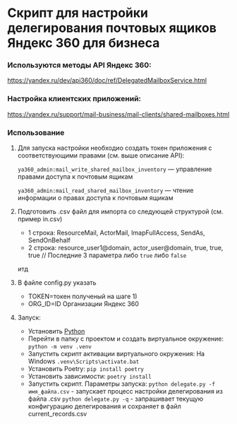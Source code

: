# Скрипт для настройки делегирования почтовых ящиков Яндекс 360 для бизнеса

### Используются методы API Яндекс 360:

https://yandex.ru/dev/api360/doc/ref/DelegatedMailboxService.html

### Настройка клиентских приложений:

https://yandex.ru/support/mail-business/mail-clients/shared-mailboxes.html

### Использование

1) Для запуска настройки необходио создать токен приложения с соответствующими правами (см. выше описание API):

    ```ya360_admin:mail_write_shared_mailbox_inventory``` — управление правами доступа к почтовым ящикам

    ```ya360_admin:mail_read_shared_mailbox_inventory``` — чтение информации о правах доступа к почтовым ящикам

2) Подготовить .csv файл для импорта со следующей структурой (см. пример in.csv)

    - 1 строка: ResourceMail, ActorMail, ImapFullAccess, SendAs, SendOnBehalf
    - 2 строка: resource_user1@domain, actor_user@domain, true, true, true // Последние 3 параметра либо `true` либо `false` 

   итд

3) В файле config.py указать 
   - TOKEN=токен полученый на шаге 1)
   - ORG_ID=ID Организации Яндекс 360

4) Запуск:
   - Установить [Python](https://www.python.org/)
   - Перейти в папку с проектом и создать виртуальное окружение: `python -m venv .venv`
   - Запустить скрипт активации виртуального окружения: На Windows `.venv\Scripts\activate.bat`
   - Установить Poetry: `pip install poetry`
   - Установить зависимости: `poetry install`
   - Запустить скрипт. Параметры запуска:
           `python delegate.py -f имя_файла.csv` - запускает процесс настройки делегирования из файла .csv
           `python delegate.py -q` - запрашивает текущую конфигурацию делегирования и сохраняет в файл current_records.csv